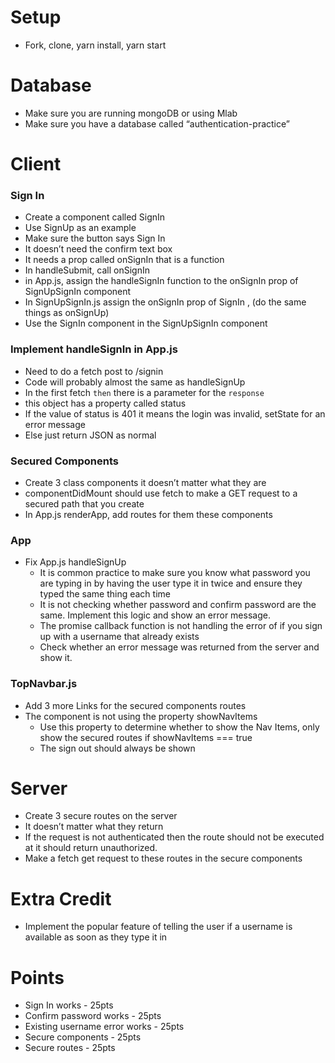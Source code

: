 # Setup
+ Fork, clone, yarn install, yarn start

# Database
+ Make sure you are running mongoDB or using Mlab
+ Make sure you have a database called “authentication-practice”

# Client

### Sign In
+ Create a component called SignIn
+ Use SignUp as an example
+ Make sure the button says Sign In 
+ It doesn’t need the confirm text box
+ It needs a prop called onSignIn that is a function
+ In handleSubmit, call onSignIn
+ in App.js, assign the handleSignIn function to the onSignIn prop of SignUpSignIn component
+ In SignUpSignIn.js assign the onSignIn prop of SignIn , (do the same things as onSignUp)
+ Use the SignIn component in the SignUpSignIn component

### Implement handleSignIn in App.js
+ Need to do a fetch post to /signin 
+ Code will probably almost the same as handleSignUp
+ In the first fetch `then` there is a parameter for the `response`
+ this object has a property called status
+ If the value of status is 401 it means the login was invalid, setState for an error message
+ Else just return JSON as normal

### Secured Components
+ Create 3 class components it doesn’t matter what they are 
+ componentDidMount should use fetch to make a GET request to a secured path that you create
+ In App.js renderApp, add routes for them these components

### App
+ Fix App.js handleSignUp
    + It is common practice to make sure you know what password you are typing in by having the user type it in twice and ensure they typed the same thing each time
    + It is not checking whether password and confirm password are the same. Implement this logic and show an error message.
    + The promise callback function is not handling the error of if you sign up with a username that already exists
    + Check whether an error message was returned from the server and show it.

### TopNavbar.js
+ Add 3 more Links for the secured components routes
+ The component is not using the property showNavItems
    + Use this property to determine whether to show the Nav Items, only show the secured routes if showNavItems === true
    + The sign out should always be shown

# Server
+ Create 3 secure routes on the server
+ It doesn’t matter what they return
+ If the request is not authenticated then the route should not be executed at it should return unauthorized.
+ Make a fetch get request to these routes in the secure components

# Extra Credit
* Implement the popular feature of telling the user if a username is available as soon as they type it in

# Points
* Sign In works - 25pts
* Confirm password works - 25pts
* Existing username error works - 25pts
* Secure components - 25pts
* Secure routes - 25pts

